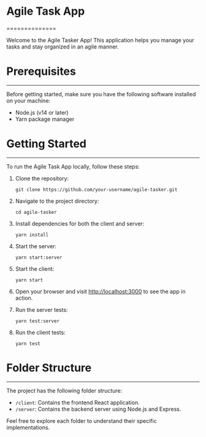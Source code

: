 # Agile Task App

==============

Welcome to the Agile Tasker App! This application helps you manage your tasks and stay organized in an agile manner.

# Prerequisites

---

Before getting started, make sure you have the following software installed on your machine:

- Node.js (v14 or later)
- Yarn package manager

# Getting Started

---

To run the Agile Task App locally, follow these steps:

1.  Clone the repository:

    `git clone https://github.com/your-username/agile-tasker.git`

2.  Navigate to the project directory:

    `cd agile-tasker`

3.  Install dependencies for both the client and server:

    `yarn install`

4.  Start the server:

    `yarn start:server`

5.  Start the client:

    `yarn start`

6.  Open your browser and visit [http://localhost:3000](http://localhost:3000/) to see the app in action.

7.  Run the server tests:

    `yarn test:server`

8.  Run the client tests:

    `yarn test`

# Folder Structure

---

The project has the following folder structure:

- `/client`: Contains the frontend React application.
- `/server`: Contains the backend server using Node.js and Express.

Feel free to explore each folder to understand their specific implementations.

